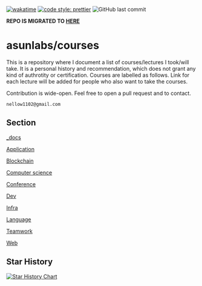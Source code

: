 [![wakatime](https://wakatime.com/badge/user/e56daee8-7aae-4b0e-814c-b6bb7f5f841c/project/2e2c8f06-cb08-4615-80ae-9dbeef7c84f0.svg)](https://wakatime.com/badge/user/e56daee8-7aae-4b0e-814c-b6bb7f5f841c/project/2e2c8f06-cb08-4615-80ae-9dbeef7c84f0) [![code style: prettier](https://img.shields.io/badge/code_style-prettier-ff69b4.svg?style=flat-square)](https://github.com/prettier/prettier) ![GitHub last commit](https://img.shields.io/github/last-commit/asunlabs/awesome-engineer-courses)

**REPO IS MIGRATED TO [HERE](https://github.com/asunlabs/personal)**

# asunlabs/courses

This is a repository where I document a list of courses/lectures I took/will take. It is a personal history and recommendation, which does not grant any kind of authrotity or certification. Courses are labelled as follows. Link for each lecture will be added for people who also want to take the courses.

Contribution is wide-open. Feel free to open a pull request and to contact.

```
nellow1102@gmail.com
```

## Section

[\_docs](https://github.com/asunlabs/awesome-engineer-courses/tree/main/_docs)

[Application](https://github.com/asunlabs/awesome-engineer-courses/tree/main/application)

[Blockchain](https://github.com/asunlabs/awesome-engineer-courses/tree/main/blockchain)

[Computer science](https://github.com/asunlabs/awesome-engineer-courses/tree/main/computerScience)

[Conference](https://github.com/asunlabs/awesome-engineer-courses/tree/main/conference)

[Dev](https://github.com/asunlabs/awesome-engineer-courses/tree/main/dev)

[Infra](https://github.com/asunlabs/awesome-engineer-courses/tree/main/infra)

[Language](https://github.com/asunlabs/awesome-engineer-courses/tree/main/language)

[Teamwork](https://github.com/asunlabs/awesome-engineer-courses/tree/main/teamwork)

[Web](https://github.com/asunlabs/awesome-engineer-courses/tree/main/web)

## Star History

[![Star History Chart](https://api.star-history.com/svg?repos=asunlabs/awesome-engineer-courses&type=Date)](https://star-history.com/#asunlabs/awesome-engineer-courses&Date)
